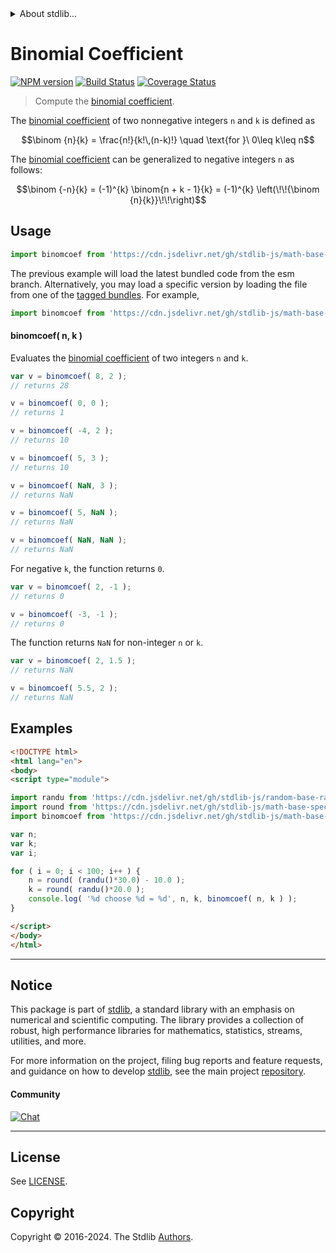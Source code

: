 <!--

@license Apache-2.0

Copyright (c) 2018 The Stdlib Authors.

Licensed under the Apache License, Version 2.0 (the "License");
you may not use this file except in compliance with the License.
You may obtain a copy of the License at

   http://www.apache.org/licenses/LICENSE-2.0

Unless required by applicable law or agreed to in writing, software
distributed under the License is distributed on an "AS IS" BASIS,
WITHOUT WARRANTIES OR CONDITIONS OF ANY KIND, either express or implied.
See the License for the specific language governing permissions and
limitations under the License.

-->


<details>
  <summary>
    About stdlib...
  </summary>
  <p>We believe in a future in which the web is a preferred environment for numerical computation. To help realize this future, we've built stdlib. stdlib is a standard library, with an emphasis on numerical and scientific computation, written in JavaScript (and C) for execution in browsers and in Node.js.</p>
  <p>The library is fully decomposable, being architected in such a way that you can swap out and mix and match APIs and functionality to cater to your exact preferences and use cases.</p>
  <p>When you use stdlib, you can be absolutely certain that you are using the most thorough, rigorous, well-written, studied, documented, tested, measured, and high-quality code out there.</p>
  <p>To join us in bringing numerical computing to the web, get started by checking us out on <a href="https://github.com/stdlib-js/stdlib">GitHub</a>, and please consider <a href="https://opencollective.com/stdlib">financially supporting stdlib</a>. We greatly appreciate your continued support!</p>
</details>

# Binomial Coefficient

[![NPM version][npm-image]][npm-url] [![Build Status][test-image]][test-url] [![Coverage Status][coverage-image]][coverage-url] <!-- [![dependencies][dependencies-image]][dependencies-url] -->

> Compute the [binomial coefficient][binomial-coefficient].

<section class="intro">

The [binomial coefficient][binomial-coefficient] of two nonnegative integers `n` and `k` is defined as

<!-- <equation class="equation" label="eq:binomial_coefficient" align="center" raw="\binom {n}{k} = \frac{n!}{k!\,(n-k)!} \quad \text{for }\ 0\leq k\leq n" alt="Factorial formula for the Binomial coefficient."> -->

```math
\binom {n}{k} = \frac{n!}{k!\,(n-k)!} \quad \text{for }\ 0\leq k\leq n
```

<!-- <div class="equation" align="center" data-raw-text="\binom {n}{k} = \frac{n!}{k!\,(n-k)!} \quad \text{for }\ 0\leq k\leq n" data-equation="eq:binomial_coefficient">
    <img src="https://cdn.jsdelivr.net/gh/stdlib-js/stdlib@bb29798906e119fcb2af99e94b60407a270c9b32/lib/node_modules/@stdlib/math/base/special/binomcoef/docs/img/equation_binomial_coefficient.svg" alt="Factorial formula for the Binomial coefficient.">
    <br>
</div> -->

<!-- </equation> -->

The [binomial coefficient][binomial-coefficient] can be generalized to negative integers `n` as follows:

<!-- <equation class="equation" label="eq:binomial_coefficient_negative_integers" align="center" raw="\binom {-n}{k} = (-1)^{k} \binom{n + k - 1}{k} = (-1)^{k} \left(\!\!{\binom {n}{k}}\!\!\right)" alt="Generalization of the binomial coefficient to negative n."> -->

```math
\binom {-n}{k} = (-1)^{k} \binom{n + k - 1}{k} = (-1)^{k} \left(\!\!{\binom {n}{k}}\!\!\right)
```

<!-- <div class="equation" align="center" data-raw-text="\binom {-n}{k} = (-1)^{k} \binom{n + k - 1}{k} = (-1)^{k} \left(\!\!{\binom {n}{k}}\!\!\right)" data-equation="eq:binomial_coefficient_negative_integers">
    <img src="https://cdn.jsdelivr.net/gh/stdlib-js/stdlib@591cf9d5c3a0cd3c1ceec961e5c49d73a68374cb/lib/node_modules/@stdlib/math/base/special/binomcoef/docs/img/equation_binomial_coefficient_negative_integers.svg" alt="Generalization of the binomial coefficient to negative n.">
    <br>
</div> -->

<!-- </equation> -->

</section>

<!-- /.intro -->



<section class="usage">

## Usage

```javascript
import binomcoef from 'https://cdn.jsdelivr.net/gh/stdlib-js/math-base-special-binomcoef@esm/index.mjs';
```
The previous example will load the latest bundled code from the esm branch. Alternatively, you may load a specific version by loading the file from one of the [tagged bundles](https://github.com/stdlib-js/math-base-special-binomcoef/tags). For example,

```javascript
import binomcoef from 'https://cdn.jsdelivr.net/gh/stdlib-js/math-base-special-binomcoef@v0.2.3-esm/index.mjs';
```

#### binomcoef( n, k )

Evaluates the [binomial coefficient][binomial-coefficient] of two integers `n` and `k`.

```javascript
var v = binomcoef( 8, 2 );
// returns 28

v = binomcoef( 0, 0 );
// returns 1

v = binomcoef( -4, 2 );
// returns 10

v = binomcoef( 5, 3 );
// returns 10

v = binomcoef( NaN, 3 );
// returns NaN

v = binomcoef( 5, NaN );
// returns NaN

v = binomcoef( NaN, NaN );
// returns NaN
```

For negative `k`, the function returns `0`.

```javascript
var v = binomcoef( 2, -1 );
// returns 0

v = binomcoef( -3, -1 );
// returns 0
```

The function returns `NaN` for non-integer `n` or `k`.

```javascript
var v = binomcoef( 2, 1.5 );
// returns NaN

v = binomcoef( 5.5, 2 );
// returns NaN
```

</section>

<!-- /.usage -->

<section class="examples">

## Examples

<!-- eslint no-undef: "error" -->

```html
<!DOCTYPE html>
<html lang="en">
<body>
<script type="module">

import randu from 'https://cdn.jsdelivr.net/gh/stdlib-js/random-base-randu@esm/index.mjs';
import round from 'https://cdn.jsdelivr.net/gh/stdlib-js/math-base-special-round@esm/index.mjs';
import binomcoef from 'https://cdn.jsdelivr.net/gh/stdlib-js/math-base-special-binomcoef@esm/index.mjs';

var n;
var k;
var i;

for ( i = 0; i < 100; i++ ) {
    n = round( (randu()*30.0) - 10.0 );
    k = round( randu()*20.0 );
    console.log( '%d choose %d = %d', n, k, binomcoef( n, k ) );
}

</script>
</body>
</html>
```

</section>

<!-- /.examples -->

<!-- Section for related `stdlib` packages. Do not manually edit this section, as it is automatically populated. -->

<section class="related">

</section>

<!-- /.related -->

<!-- Section for all links. Make sure to keep an empty line after the `section` element and another before the `/section` close. -->


<section class="main-repo" >

* * *

## Notice

This package is part of [stdlib][stdlib], a standard library with an emphasis on numerical and scientific computing. The library provides a collection of robust, high performance libraries for mathematics, statistics, streams, utilities, and more.

For more information on the project, filing bug reports and feature requests, and guidance on how to develop [stdlib][stdlib], see the main project [repository][stdlib].

#### Community

[![Chat][chat-image]][chat-url]

---

## License

See [LICENSE][stdlib-license].


## Copyright

Copyright &copy; 2016-2024. The Stdlib [Authors][stdlib-authors].

</section>

<!-- /.stdlib -->

<!-- Section for all links. Make sure to keep an empty line after the `section` element and another before the `/section` close. -->

<section class="links">

[npm-image]: http://img.shields.io/npm/v/@stdlib/math-base-special-binomcoef.svg
[npm-url]: https://npmjs.org/package/@stdlib/math-base-special-binomcoef

[test-image]: https://github.com/stdlib-js/math-base-special-binomcoef/actions/workflows/test.yml/badge.svg?branch=v0.2.3
[test-url]: https://github.com/stdlib-js/math-base-special-binomcoef/actions/workflows/test.yml?query=branch:v0.2.3

[coverage-image]: https://img.shields.io/codecov/c/github/stdlib-js/math-base-special-binomcoef/main.svg
[coverage-url]: https://codecov.io/github/stdlib-js/math-base-special-binomcoef?branch=main

<!--

[dependencies-image]: https://img.shields.io/david/stdlib-js/math-base-special-binomcoef.svg
[dependencies-url]: https://david-dm.org/stdlib-js/math-base-special-binomcoef/main

-->

[chat-image]: https://img.shields.io/gitter/room/stdlib-js/stdlib.svg
[chat-url]: https://app.gitter.im/#/room/#stdlib-js_stdlib:gitter.im

[stdlib]: https://github.com/stdlib-js/stdlib

[stdlib-authors]: https://github.com/stdlib-js/stdlib/graphs/contributors

[umd]: https://github.com/umdjs/umd
[es-module]: https://developer.mozilla.org/en-US/docs/Web/JavaScript/Guide/Modules

[deno-url]: https://github.com/stdlib-js/math-base-special-binomcoef/tree/deno
[deno-readme]: https://github.com/stdlib-js/math-base-special-binomcoef/blob/deno/README.md
[umd-url]: https://github.com/stdlib-js/math-base-special-binomcoef/tree/umd
[umd-readme]: https://github.com/stdlib-js/math-base-special-binomcoef/blob/umd/README.md
[esm-url]: https://github.com/stdlib-js/math-base-special-binomcoef/tree/esm
[esm-readme]: https://github.com/stdlib-js/math-base-special-binomcoef/blob/esm/README.md
[branches-url]: https://github.com/stdlib-js/math-base-special-binomcoef/blob/main/branches.md

[stdlib-license]: https://raw.githubusercontent.com/stdlib-js/math-base-special-binomcoef/main/LICENSE

[binomial-coefficient]: https://en.wikipedia.org/wiki/Binomial_coefficient

</section>

<!-- /.links -->
